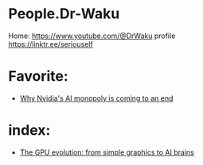 # People.Dr-Waku
Home: https://www.youtube.com/@DrWaku profile https://linktr.ee/seriouself

# Favorite:
- [Why Nvidia's AI monopoly is coming to an end](https://youtu.be/48AdJgTYSFQ)

# index:
- [The GPU evolution: from simple graphics to AI brains](https://youtu.be/usSQPBHxJSI)
